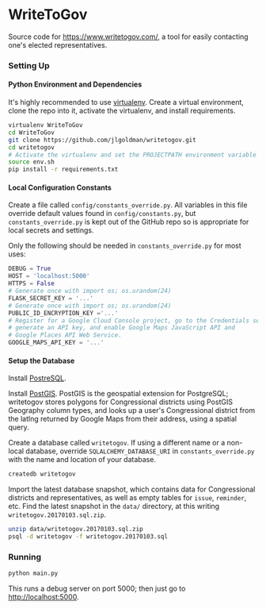 # WriteToGov

Source code for https://www.writetogov.com/, a tool for easily contacting one's elected representatives.

### Setting Up

#### Python Environment and Dependencies

It's highly recommended to use [virtualenv](https://virtualenv.pypa.io/en/stable/).
Create a virtual environment, clone the repo into it, activate the virtualenv, and install requirements.

```bash
virtualenv WriteToGov
cd WriteToGov
git clone https://github.com/jlgoldman/writetogov.git
cd writetogov
# Activate the virtualenv and set the PROJECTPATH environment variable
source env.sh
pip install -r requirements.txt
```

#### Local Configuration Constants

Create a file called `config/constants_override.py`. All variables in this file override
default values found in `config/constants.py`, but `constants_override.py` is kept out of
the GitHub repo so is appropriate for local secrets and settings.

Only the following should be needed in `constants_override.py` for most uses:

```python
DEBUG = True
HOST = 'localhost:5000'
HTTPS = False
# Generate once with import os; os.urandom(24)
FLASK_SECRET_KEY = '...'
# Generate once with import os; os.urandom(24)
PUBLIC_ID_ENCRYPTION_KEY ='...'
# Register for a Google Cloud Console project, go to the Credentials section,
# generate an API key, and enable Google Maps JavaScript API and
# Google Places API Web Service.
GOOGLE_MAPS_API_KEY = '...'
```

#### Setup the Database

Install [PostreSQL](https://wiki.postgresql.org/wiki/Detailed_installation_guides).

Install [PostGIS](http://postgis.net/install/). PostGIS is the geospatial extension for PostgreSQL;
writetogov stores polygons for Congressional districts using PostGIS Geography column types, and
looks up a user's Congressional district from the latlng returned by Google Maps from their address,
using a spatial query.

Create a database called `writetogov`. If using a different name or a non-local database,
override `SQLALCHEMY_DATABASE_URI` in `constants_override.py` with the name and location
of your database.

```bash
createdb writetogov
```

Import the latest database snapshot, which contains data for Congressional districts and representatives,
as well as empty tables for `issue`, `reminder`, etc. Find the latest snapshot in the `data/` directory,
at this writing `writetogov.20170103.sql.zip`.

```bash
unzip data/writetogov.20170103.sql.zip
psql -d writetogov -f writetogov.20170103.sql
```

### Running

```bash
python main.py
```

This runs a debug server on port 5000; then just go to [http://localhost:5000](http://localhost:5000).
